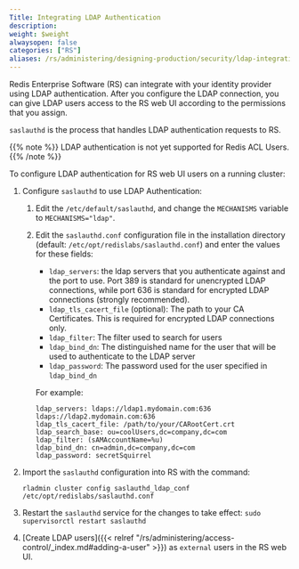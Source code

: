 ```yaml
---
Title: Integrating LDAP Authentication
description:
weight: $weight
alwaysopen: false
categories: ["RS"]
aliases: /rs/administering/designing-production/security/ldap-integration/
---
```

Redis Enterprise Software (RS) can integrate with your identity provider using LDAP authentication.
After you configure the LDAP connection, you can give LDAP users access to the RS web UI according to the permissions that you assign.

`saslauthd` is the process that handles LDAP authentication requests to RS.

{{% note %}}
LDAP authentication is not yet supported for Redis ACL Users.
{{% /note %}}

To configure LDAP authentication for RS web UI users on a running cluster:

1. Configure `saslauthd` to use LDAP Authentication:
    1. Edit the `/etc/default/saslauthd`, and change the `MECHANISMS` variable to `MECHANISMS="ldap"`.
    1. Edit the `saslauthd.conf` configuration file in the installation directory (default: `/etc/opt/redislabs/saslauthd.conf`) and enter the values for these fields:

        - `ldap_servers`: the ldap servers that you authenticate against and the port to use. Port 389 is standard for unencrypted LDAP connections, while port 636 is standard for encrypted LDAP connections (strongly recommended).
        - `ldap_tls_cacert_file` (optional): The path to your CA Certificates. This is required for encrypted LDAP connections only.
        - `ldap_filter`: The filter used to search for users
        - `ldap_bind_dn`: The distinguished name for the user that will be used to authenticate to the LDAP server
        - `ldap_password`: The password used for the user specified in `ldap_bind_dn`

        For example:

        ```src
        ldap_servers: ldaps://ldap1.mydomain.com:636 ldaps://ldap2.mydomain.com:636
        ldap_tls_cacert_file: /path/to/your/CARootCert.crt
        ldap_search_base: ou=coolUsers,dc=company,dc=com
        ldap_filter: (sAMAccountName=%u)
        ldap_bind_dn: cn=admin,dc=company,dc=com
        ldap_password: secretSquirrel
        ```

1. Import the `saslauthd` configuration into RS with the command:

    ```src
    rladmin cluster config saslauthd_ldap_conf /etc/opt/redislabs/saslauthd.conf
    ```

1. Restart the `saslauthd` service for the changes to take effect: `sudo supervisorctl restart saslauthd`
1. [Create LDAP users]({{< relref "/rs/administering/access-control/_index.md#adding-a-user" >}}) as `external` users in the RS web UI.
